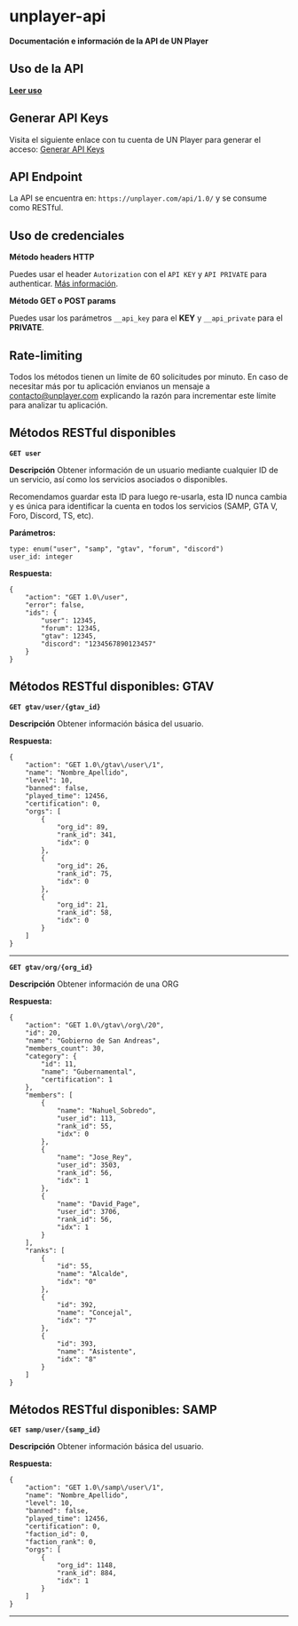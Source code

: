 # unplayer-api

**Documentación e información de la API de UN Player**

## Uso de la API

**[Leer uso](https://github.com/un-player/unplayer-api/blob/master/USO.md)**

## Generar API Keys

Visita el siguiente enlace con tu cuenta de UN Player para generar el acceso: [Generar API Keys](https://unplayer.com/settings/keys)

## API Endpoint

La API se encuentra en: `https://unplayer.com/api/1.0/` y se consume como RESTful.

## Uso de credenciales

**Método headers HTTP**

Puedes usar el header `Autorization` con el `API KEY` y `API PRIVATE` para authenticar. [Más información](https://developer.mozilla.org/en-US/docs/Web/HTTP/Headers/Authorization).

**Método GET o POST params**

Puedes usar los parámetros `__api_key` para el **KEY** y  `__api_private` para el **PRIVATE**.

## Rate-limiting

Todos los métodos tienen un límite de 60 solicitudes por minuto. En caso de necesitar más por tu aplicación envianos un mensaje a contacto@unplayer.com explicando la razón para incrementar este límite para analizar tu aplicación.

## Métodos RESTful disponibles

**`GET user`**

**Descripción**
Obtener información de un usuario mediante cualquier ID de un servicio, así como los servicios asociados o disponibles.

Recomendamos guardar esta ID para luego re-usarla, esta ID nunca cambia y es única para identificar la cuenta en todos los servicios (SAMP, GTA V, Foro, Discord, TS, etc).

**Parámetros:**
```
type: enum("user", "samp", "gtav", "forum", "discord")
user_id: integer
```

**Respuesta:**
```
{
    "action": "GET 1.0\/user",
    "error": false,
    "ids": {
        "user": 12345,
        "forum": 12345,
        "gtav": 12345,
        "discord": "1234567890123457"
    }
}
```

## Métodos RESTful disponibles: GTAV

**`GET gtav/user/{gtav_id}`**

**Descripción**
Obtener información básica del usuario.

**Respuesta:**
```
{
    "action": "GET 1.0\/gtav\/user\/1",
    "name": "Nombre_Apellido",
    "level": 10,
    "banned": false,
    "played_time": 12456,
    "certification": 0,
    "orgs": [
        {
            "org_id": 89,
            "rank_id": 341,
            "idx": 0
        },
        {
            "org_id": 26,
            "rank_id": 75,
            "idx": 0
        },
        {
            "org_id": 21,
            "rank_id": 58,
            "idx": 0
        }
    ]
}
```

***

**`GET gtav/org/{org_id}`**

**Descripción**
Obtener información de una ORG

**Respuesta:**
```
{
    "action": "GET 1.0\/gtav\/org\/20",
    "id": 20,
    "name": "Gobierno de San Andreas",
    "members_count": 30,
    "category": {
        "id": 11,
        "name": "Gubernamental",
        "certification": 1
    },
    "members": [
        {
            "name": "Nahuel_Sobredo",
            "user_id": 113,
            "rank_id": 55,
            "idx": 0
        },
        {
            "name": "Jose_Rey",
            "user_id": 3503,
            "rank_id": 56,
            "idx": 1
        },
        {
            "name": "David_Page",
            "user_id": 3706,
            "rank_id": 56,
            "idx": 1
        }
    ],
    "ranks": [
        {
            "id": 55,
            "name": "Alcalde",
            "idx": "0"
        },
        {
            "id": 392,
            "name": "Concejal",
            "idx": "7"
        },
        {
            "id": 393,
            "name": "Asistente",
            "idx": "8"
        }
    ]
}
```

## Métodos RESTful disponibles: SAMP

**`GET samp/user/{samp_id}`**

**Descripción**
Obtener información básica del usuario.

**Respuesta:**
```
{
    "action": "GET 1.0\/samp\/user\/1",
    "name": "Nombre_Apellido",
    "level": 10,
    "banned": false,
    "played_time": 12456,
    "certification": 0,
    "faction_id": 0,
    "faction_rank": 0,
    "orgs": [
        {
            "org_id": 1148,
            "rank_id": 884,
            "idx": 1
        }
    ]
}
```

***


